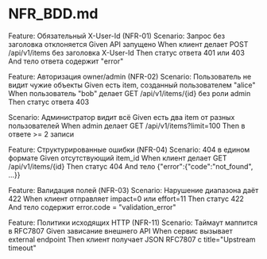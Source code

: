# NFR_BDD.md

Feature: Обязательный X-User-Id (NFR-01)
  Scenario: Запрос без заголовка отклоняется
    Given API запущено
    When клиент делает POST /api/v1/items без заголовка X-User-Id
    Then статус ответа 401 или 403
    And тело ответа содержит "error"

Feature: Авторизация owner/admin (NFR-02)
  Scenario: Пользователь не видит чужие объекты
    Given есть item, созданный пользователем "alice"
    When пользователь "bob" делает GET /api/v1/items/{id} без роли admin
    Then статус ответа 403

  Scenario: Администратор видит всё
    Given есть два item от разных пользователей
    When admin делает GET /api/v1/items?limit=100
    Then в ответе >= 2 записи

Feature: Структурированные ошибки (NFR-04)
  Scenario: 404 в едином формате
    Given отсутствующий item_id
    When клиент делает GET /api/v1/items/{id}
    Then статус 404
    And тело {"error":{"code":"not_found", ...}}

Feature: Валидация полей (NFR-03)
  Scenario: Нарушение диапазона даёт 422
    When клиент отправляет impact=0 или effort=11
    Then статус 422
    And тело содержит error.code = "validation_error"

Feature: Политики исходящих HTTP (NFR-11)
  Scenario: Таймаут маппится в RFC7807
    Given зависание внешнего API
    When сервис вызывает external endpoint
    Then клиент получает JSON RFC7807 с title="Upstream timeout"
